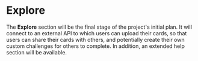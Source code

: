 # Explore

The **Explore** section will be the final stage of the project's initial plan. It will connect to an external API to which users can upload their cards, so that users can share their cards with others, and potentially create their own custom challenges for others to complete. In addition, an extended help section will be available.
